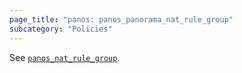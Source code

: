 ```yaml
---
page_title: "panos: panos_panorama_nat_rule_group"
subcategory: "Policies"
---
```


See [`panos_nat_rule_group`](nat_rule_group.html).
